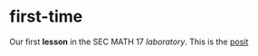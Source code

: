 # first-time
Our first **lesson** in the SEC MATH 17 *laboratory*.
This is the [posit](https://posit.co)
